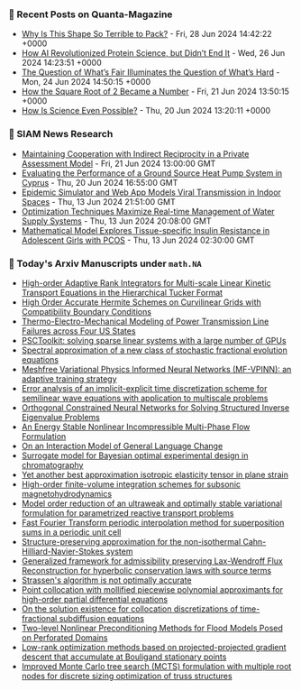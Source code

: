 ### 📝 Recent Posts on Quanta-Magazine
<!-- quanta starts -->
* <a href="https://www.quantamagazine.org/why-is-this-shape-so-terrible-to-pack-20240628/">Why Is This Shape So Terrible to Pack?</a> - Fri, 28 Jun 2024 14:42:22 +0000
* <a href="https://www.quantamagazine.org/how-ai-revolutionized-protein-science-but-didnt-end-it-20240626/">How AI Revolutionized Protein Science, but Didn’t End It</a> - Wed, 26 Jun 2024 14:23:51 +0000
* <a href="https://www.quantamagazine.org/the-question-of-whats-fair-illuminates-the-question-of-whats-hard-20240624/">The Question of What’s Fair Illuminates the Question of What’s Hard</a> - Mon, 24 Jun 2024 14:50:15 +0000
* <a href="https://www.quantamagazine.org/how-the-square-root-of-2-became-a-number-20240621/">How the Square Root of 2 Became a Number</a> - Fri, 21 Jun 2024 13:50:15 +0000
* <a href="https://www.quantamagazine.org/how-is-science-even-possible-20240620/">How Is Science Even Possible?</a> - Thu, 20 Jun 2024 13:20:11 +0000
<!-- quanta ends -->

### 📝 SIAM News Research
<!-- siam-news starts -->
* <a href="https://sinews.siam.org/Details-Page/maintaining-cooperation-with-indirect-reciprocity-in-a-private-assessment-model">Maintaining Cooperation with Indirect Reciprocity in a Private Assessment Model</a> - Fri, 21 Jun 2024 13:00:00 GMT
* <a href="https://sinews.siam.org/Details-Page/evaluating-the-performance-of-a-ground-source-heat-pump-system-in-cyprus">Evaluating the Performance of a Ground Source Heat Pump System in Cyprus</a> - Thu, 20 Jun 2024 16:55:00 GMT
* <a href="https://sinews.siam.org/Details-Page/epidemic-simulator-and-web-app-models-viral-transmission-in-indoor-spaces">Epidemic Simulator and Web App Models Viral Transmission in Indoor Spaces</a> - Thu, 13 Jun 2024 21:51:00 GMT
* <a href="https://sinews.siam.org/Details-Page/optimization-techniques-maximize-real-time-management-of-water-supply-systems">Optimization Techniques Maximize Real-time Management of Water Supply Systems</a> - Thu, 13 Jun 2024 20:08:00 GMT
* <a href="https://sinews.siam.org/Details-Page/mathematical-model-explores-tissue-specific-insulin-resistance-in-adolescent-girls-with-pcos">Mathematical Model Explores Tissue-specific Insulin Resistance in Adolescent Girls with PCOS</a> - Thu, 13 Jun 2024 02:30:00 GMT
<!-- siam-news ends -->

### 📝 Today's Arxiv Manuscripts under ``math.NA``
<!-- arxiv-math-na starts -->
* <a href="https://arxiv.org/abs/2406.19479">High-order Adaptive Rank Integrators for Multi-scale Linear Kinetic Transport Equations in the Hierarchical Tucker Format</a>
* <a href="https://arxiv.org/abs/2406.19496">High Order Accurate Hermite Schemes on Curvilinear Grids with Compatibility Boundary Conditions</a>
* <a href="https://arxiv.org/abs/2406.19603">Thermo-Electro-Mechanical Modeling of Power Transmission Line Failures across Four US States</a>
* <a href="https://arxiv.org/abs/2406.19754">PSCToolkit: solving sparse linear systems with a large number of GPUs</a>
* <a href="https://arxiv.org/abs/2406.19799">Spectral approximation of a new class of stochastic fractional evolution equations</a>
* <a href="https://arxiv.org/abs/2406.19831">Meshfree Variational Physics Informed Neural Networks (MF-VPINN): an adaptive training strategy</a>
* <a href="https://arxiv.org/abs/2406.19889">Error analysis of an implicit-explicit time discretization scheme for semilinear wave equations with application to multiscale problems</a>
* <a href="https://arxiv.org/abs/2406.19981">Orthogonal Constrained Neural Networks for Solving Structured Inverse Eigenvalue Problems</a>
* <a href="https://arxiv.org/abs/2406.19525">An Energy Stable Nonlinear Incompressible Multi-Phase Flow Formulation</a>
* <a href="https://arxiv.org/abs/2406.19775">On an Interaction Model of General Language Change</a>
* <a href="https://arxiv.org/abs/2406.19835">Surrogate model for Bayesian optimal experimental design in chromatography</a>
* <a href="https://arxiv.org/abs/2406.19914">Yet another best approximation isotropic elasticity tensor in plane strain</a>
* <a href="https://arxiv.org/abs/2306.09856">High-order finite-volume integration schemes for subsonic magnetohydrodynamics</a>
* <a href="https://arxiv.org/abs/2310.19674">Model order reduction of an ultraweak and optimally stable variational formulation for parametrized reactive transport problems</a>
* <a href="https://arxiv.org/abs/2312.02376">Fast Fourier Transform periodic interpolation method for superposition sums in a periodic unit cell</a>
* <a href="https://arxiv.org/abs/2402.00147">Structure-preserving approximation for the non-isothermal Cahn-Hilliard-Navier-Stokes system</a>
* <a href="https://arxiv.org/abs/2402.01442">Generalized framework for admissibility preserving Lax-Wendroff Flux Reconstruction for hyperbolic conservation laws with source terms</a>
* <a href="https://arxiv.org/abs/2402.05630">Strassen's algorithm is not optimally accurate</a>
* <a href="https://arxiv.org/abs/2402.16548">Point collocation with mollified piecewise polynomial approximants for high-order partial differential equations</a>
* <a href="https://arxiv.org/abs/2403.11847">On the solution existence for collocation discretizations of time-fractional subdiffusion equations</a>
* <a href="https://arxiv.org/abs/2406.06189">Two-level Nonlinear Preconditioning Methods for Flood Models Posed on Perforated Domains</a>
* <a href="https://arxiv.org/abs/2201.03962">Low-rank optimization methods based on projected-projected gradient descent that accumulate at Bouligand stationary points</a>
* <a href="https://arxiv.org/abs/2309.06045">Improved Monte Carlo tree search (MCTS) formulation with multiple root nodes for discrete sizing optimization of truss structures</a>
<!-- arxiv-math-na ends -->
